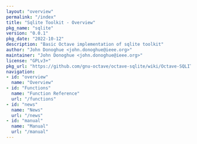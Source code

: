 ```yaml
---
layout: "overview"
permalink: "/index"
title: "Sqlite Toolkit - Overview"
pkg_name: "sqlite"
version: "0.0.1"
pkg_date: "2022-10-12"
description: "Basic Octave implementation of sqlite toolkit"
author: "John Donoghue <john.donoghue@ieee.org>"
maintainer: "John Donoghue <john.donoghue@ieee.org>"
license: "GPLv3+"
pkg_url: "https://github.com/gnu-octave/octave-sqlite/wiki/Octave-SQLITE-Toolkit"
navigation:
- id: "overview"
  name: "Overview"
- id: "Functions"
  name: "Function Reference"
  url: "/functions"
- id: "news"
  name: "News"
  url: "/news"
- id: "manual"
  name: "Manual"
  url: "/manual"
---
```

